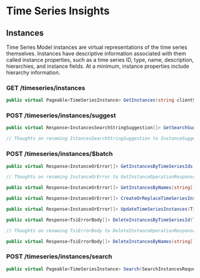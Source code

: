# Time Series Insights

## Instances
Time Series Model instances are virtual representations of the time series themselves. Instances have descriptive information associated with them called instance properties, such as a time series ID, type, name, description, hierarchies, and instance fields. At a minimum, instance properties include hierarchy information.

### GET /timeseries/instances

```csharp
public virtual Pageable<TimeSeriesInstance> GetInstances(string clientSessionId = null, CancellationToken cancellationToken = default);
```

### POST /timeseries/instances/suggest

```csharp
public virtual Response<InstancesSearchStringSuggestion[]> GetSearchSuggestions(InstancesSuggestRequest suggestRequest, string clientSessionId = null, CancellationToken cancellationToken = default);

// Thoughts on renaming IstancesSearchStringSuggestion to InstanceSuggestion
```

### POST /timeseries/instances/$batch

```csharp
public virtual Response<InstanceOrError[]> GetInstancesByTimeSeriesIds(TimeSeriesId[] timeSeriesIds, clientSessionId = null, CancellationToken cancellationToken = default);

// Thoughts on renaming InstanceOrError to GetInstanceOperationResponse

public virtual Response<InstanceOrError[]> GetInstancesByNames(string[] timeSeriesNames, clientSessionId = null, CancellationToken cancellationToken = default);

public virtual Response<InstanceOrError[]> CreateOrReplaceTimeSeriesInstances(TimeSeriesInstance[] timeSeriesInstances, clientSessionId = null, CancellationToken cancellationToken = default);

public virtual Response<InstanceOrError[]> UpdateTimeSeriesInstances(TimeSeriesInstance[] timeSeriesInstances, clientSessionId = null, CancellationToken cancellationToken = default);

public virtual Response<TsiErrorBody[]> DeleteInstancesByTimeSeriesId(TimeSeriesId[] timeSeriesIds, clientSessionId = null, CancellationToken cancellationToken = default);

// Thoughts on renaming TsiErrorBody to DeleteInstanceOperationResponse

public virtual Response<TsiErrorBody[]> DeleteInstancesByNames(string[] timeSeriesNames, clientSessionId = null, CancellationToken cancellationToken = default);

```

### POST /timeseries/instances/search

```csharp
public virtual Pageable<TimeSeriesInstance> Search(SearchInstancesRequest parameters, string continuationToken = null, string clientSessionId = null, CancellationToken cancellationToken = default)
```